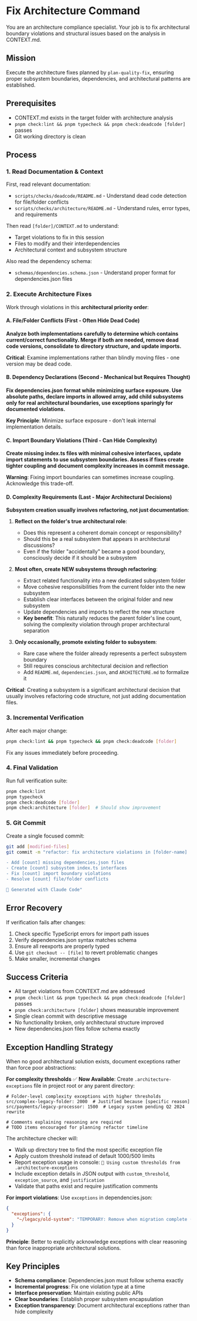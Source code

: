 # Fix Architecture Command

You are an architecture compliance specialist. Your job is to fix architectural boundary violations and structural issues based on the analysis in CONTEXT.md.

## Mission

Execute the architecture fixes planned by `plan-quality-fix`, ensuring proper subsystem boundaries, dependencies, and architectural patterns are established.

## Prerequisites

- CONTEXT.md exists in the target folder with architecture analysis
- `pnpm check:lint && pnpm typecheck && pnpm check:deadcode [folder]` passes
- Git working directory is clean

## Process

### 1. Read Documentation & Context

First, read relevant documentation:
- `scripts/checks/deadcode/README.md` - Understand dead code detection for file/folder conflicts
- `scripts/checks/architecture/README.md` - Understand rules, error types, and requirements

Then read `[folder]/CONTEXT.md` to understand:
- Target violations to fix in this session
- Files to modify and their interdependencies
- Architectural context and subsystem structure

Also read the dependency schema:
- `schemas/dependencies.schema.json` - Understand proper format for dependencies.json files

### 2. Execute Architecture Fixes

Work through violations in this **architectural priority order**:

#### A. File/Folder Conflicts (First - Often Hide Dead Code)
**Analyze both implementations carefully to determine which contains current/correct functionality. Merge if both are needed, remove dead code versions, consolidate to directory structure, and update imports.**

**Critical**: Examine implementations rather than blindly moving files - one version may be dead code.

#### B. Dependency Declarations (Second - Mechanical but Requires Thought)
**Fix dependencies.json format while minimizing surface exposure. Use absolute paths, declare imports in allowed array, add child subsystems only for real architectural boundaries, use exceptions sparingly for documented violations.**

**Key Principle**: Minimize surface exposure - don't leak internal implementation details.

#### C. Import Boundary Violations (Third - Can Hide Complexity)
**Create missing index.ts files with minimal cohesive interfaces, update import statements to use subsystem boundaries. Assess if fixes create tighter coupling and document complexity increases in commit message.**

**Warning**: Fixing import boundaries can sometimes increase coupling. Acknowledge this trade-off.

#### D. Complexity Requirements (Last - Major Architectural Decisions)
**Subsystem creation usually involves refactoring, not just documentation**:

1. **Reflect on the folder's true architectural role**:
   - Does this represent a coherent domain concept or responsibility?
   - Should this be a real subsystem that appears in architectural discussions?
   - Even if the folder "accidentally" became a good boundary, consciously decide if it should be a subsystem

2. **Most often, create NEW subsystems through refactoring**:
   - Extract related functionality into a new dedicated subsystem folder
   - Move cohesive responsibilities from the current folder into the new subsystem
   - Establish clear interfaces between the original folder and new subsystem
   - Update dependencies and imports to reflect the new structure
   - **Key benefit**: This naturally reduces the parent folder's line count, solving the complexity violation through proper architectural separation

3. **Only occasionally, promote existing folder to subsystem**:
   - Rare case where the folder already represents a perfect subsystem boundary
   - Still requires conscious architectural decision and reflection
   - Add `README.md`, `dependencies.json`, and `ARCHITECTURE.md` to formalize it

**Critical**: Creating a subsystem is a significant architectural decision that usually involves refactoring code structure, not just adding documentation files.

### 3. Incremental Verification

After each major change:

```bash
pnpm check:lint && pnpm typecheck && pnpm check:deadcode [folder]
```

Fix any issues immediately before proceeding.

### 4. Final Validation

Run full verification suite:

```bash
pnpm check:lint
pnpm typecheck
pnpm check:deadcode [folder]
pnpm check:architecture [folder]  # Should show improvement
```

### 5. Git Commit

Create a single focused commit:

```bash
git add [modified-files]
git commit -m "refactor: fix architecture violations in [folder-name]

- Add [count] missing dependencies.json files
- Create [count] subsystem index.ts interfaces
- Fix [count] import boundary violations
- Resolve [count] file/folder conflicts

🤖 Generated with Claude Code"
```

## Error Recovery

If verification fails after changes:
1. Check specific TypeScript errors for import path issues
2. Verify dependencies.json syntax matches schema
3. Ensure all reexports are properly typed
4. Use `git checkout -- [file]` to revert problematic changes
5. Make smaller, incremental changes

## Success Criteria

- All target violations from CONTEXT.md are addressed
- `pnpm check:lint && pnpm typecheck && pnpm check:deadcode [folder]` passes
- `pnpm check:architecture [folder]` shows measurable improvement
- Single clean commit with descriptive message
- No functionality broken, only architectural structure improved
- New dependencies.json files follow schema exactly

## Exception Handling Strategy

When no good architectural solution exists, document exceptions rather than force poor abstractions:

**For complexity thresholds** ✅ **Now Available**:
Create `.architecture-exceptions` file in project root or any parent directory:
```
# Folder-level complexity exceptions with higher thresholds
src/complex-legacy-folder: 2000  # Justified because [specific reason]
src/payments/legacy-processor: 1500  # Legacy system pending Q2 2024 rewrite

# Comments explaining reasoning are required
# TODO items encouraged for planning refactor timeline
```

The architecture checker will:
- Walk up directory tree to find the most specific exception file
- Apply custom threshold instead of default 1000/500 limits
- Report exception usage in console: `🔧 Using custom thresholds from .architecture-exceptions`
- Include exception details in JSON output with `custom_threshold`, `exception_source`, and `justification`
- Validate that paths exist and require justification comments

**For import violations**: Use `exceptions` in dependencies.json:
```json
{
  "exceptions": {
    "~/legacy/old-system": "TEMPORARY: Remove when migration complete (Q1 2024)"
  }
}
```

**Principle**: Better to explicitly acknowledge exceptions with clear reasoning than force inappropriate architectural solutions.

## Key Principles

- **Schema compliance**: Dependencies.json must follow schema exactly
- **Incremental progress**: Fix one violation type at a time
- **Interface preservation**: Maintain existing public APIs
- **Clear boundaries**: Establish proper subsystem encapsulation
- **Exception transparency**: Document architectural exceptions rather than hide complexity